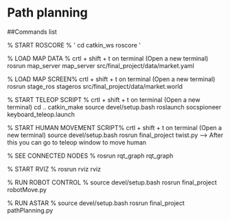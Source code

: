 # Path planning

##Commands list

% START ROSCORE %
'
cd catkin_ws
roscore
'

% LOAD MAP DATA %
crtl + shift + t on terminal (Open a new terminal)
rosrun map_server map_server src/final_project/data/market.yaml

% LOAD MAP SCREEN%
crtl + shift + t on terminal (Open a new terminal)
rosrun stage_ros stageros src/final_project/data/market.world

% START TELEOP SCRIPT %
crtl + shift + t on terminal (Open a new terminal)
cd ..
catkin_make
source devel/setup.bash
roslaunch socspioneer keyboard_teleop.launch

% START HUMAN MOVEMENT SCRIPT%
crtl + shift + t on terminal (Open a new terminal)
source devel/setup.bash
rosrun final_project twist.py
 --> After this you can go to teleop window to move human

% SEE CONNECTED NODES %
rosrun rqt_graph rqt_graph

% START RVIZ %
rosrun rviz rviz

% RUN ROBOT CONTROL %
source devel/setup.bash
rosrun final_project robotMove.py

% RUN ASTAR %
source devel/setup.bash
rosrun final_project pathPlanning.py
